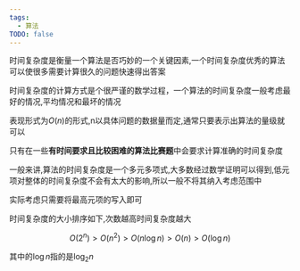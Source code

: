 ```yaml
---
tags:
  - 算法
TODO: false
---
```


时间复杂度是衡量一个算法是否巧妙的一个关键因素,一个时间复杂度优秀的算法可以使很多需要计算很久的问题快速得出答案

时间复杂度的计算方式是个很严谨的数学过程，一个算法的时间复杂度一般考虑最好的情况,平均情况和最坏的情况

表现形式为$O(n)$的形式,n以具体问题的数据量而定,通常只要表示出算法的量级就可以

只有在一些**有时间要求且比较困难的算法比赛题**中会要求计算准确的时间复杂度

一般来讲,算法的时间复杂度是一个多元多项式,大多数经过数学证明可以得到,低元项对整体的时间复杂度不会有太大的影响,所以一般不将其纳入考虑范围中

实际考虑只需要将最高元项的写入即可

时间复杂度的大小排序如下,次数越高时间复杂度越大

$$O(2^{n})>O(n^{2})>O(n\log {n})>O(n)>O(\log {n})$$

其中的$\log {n}$指的是$\log_{2} {n}$
